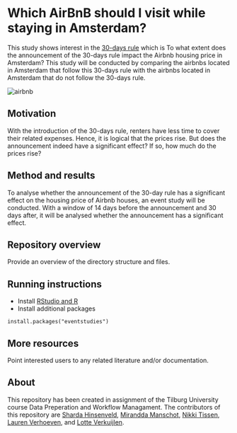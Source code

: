 # Which AirBnB should I visit while staying in Amsterdam?

This study shows interest in the [30-days rule](https://www.engadget.com/2018-01-10-amsterdam-airbnb-rental-30-day-limit.html?guccounter=1&guce_referrer=aHR0cHM6Ly93d3cuZ29vZ2xlLmNvbS8&guce_referrer_sig=AQAAACSA-L7X_l1GZsI5sgU9BXuy4sX6EUP0fkHapl0HKwO4zOPZJ0MEeLZIDhIEoE2g32AcAW_jcdybRXXK3YddeFH0q7ZTXtKFqS8m67DWMjanp-rGH2kTTv7Ejf6HtuI0Pq6qQ4WHOszvmWAPzwccfirxqzsRSgymmuTnM2rpWr9h) which is 
To what extent does the announcement of the 30-days rule impact the Airbnb housing price in Amsterdam? This study will be conducted by comparing the airbnbs located in Amsterdam that follow this 30-days rule with the airbnbs located in Amsterdam that do not follow the 30-days rule. 
 
 ![airbnb](https://user-images.githubusercontent.com/89909366/134505161-8c77de18-1d4d-4369-a780-accafbd86086.gif)



## Motivation

With the introduction of the 30-days rule, renters have less time to cover their related expenses. Hence, it is logical that the prices rise. But does the announcement indeed have a significant effect? If so, how much do the prices rise?

## Method and results

To analyse whether the announcement of the 30-day rule has a significant effect on the housing price of Airbnb houses, an event study will be conducted. With a window of 14 days before the announcement and 30 days after, it will be analysed whether the announcement has a significant effect.

## Repository overview

Provide an overview of the directory structure and files.

## Running instructions

- Install [RStudio and R](https://tilburgsciencehub.com/get/r)
- Install additional packages

```
install.packages("eventstudies")
```


## More resources

Point interested users to any related literature and/or documentation.

## About

This repository has been created in assignment of the Tilburg University course Data Preperation and Workflow Managament. The contributors of this repository are [Sharda Hinsenveld](https://github.com/Shardahinsenveld), [Mirandda Manschot](https://github.com/mirandamanschot), [Nikki Tissen](https://github.com/nikkitissen), [Lauren Verhoeven](https://github.com/LaurenVerhoeven), and [Lotte Verkuijlen](https://github.com/LotteVerkuijlen). 
